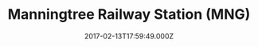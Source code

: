 ---
date: 2017-02-13T17:59:49.000Z
title: Manningtree Railway Station (MNG)
latitude: 51.949132169355515
longitude: 1.045376224799872
category: checkin
---